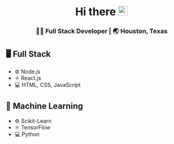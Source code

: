<div align="center">
  <h1> Hi there <img src="https://media.giphy.com/media/hvRJCLFzcasrR4ia7z/giphy.gif" width="25px"></h1>
</div>

<div align="center">
<h3>  👨‍💻  Full Stack Developer |  🌏  Houston, Texas </h3> 
</div>

## 🖥 Full Stack
* ⚙️ Node.js
* ⚛️ React.js
* 💻 HTML, CSS, JavaScript


## 🤖 Machine Learning
* ⚙️ Scikit-Learn
* ⚛️ TensorFlow
* 💻 Python
